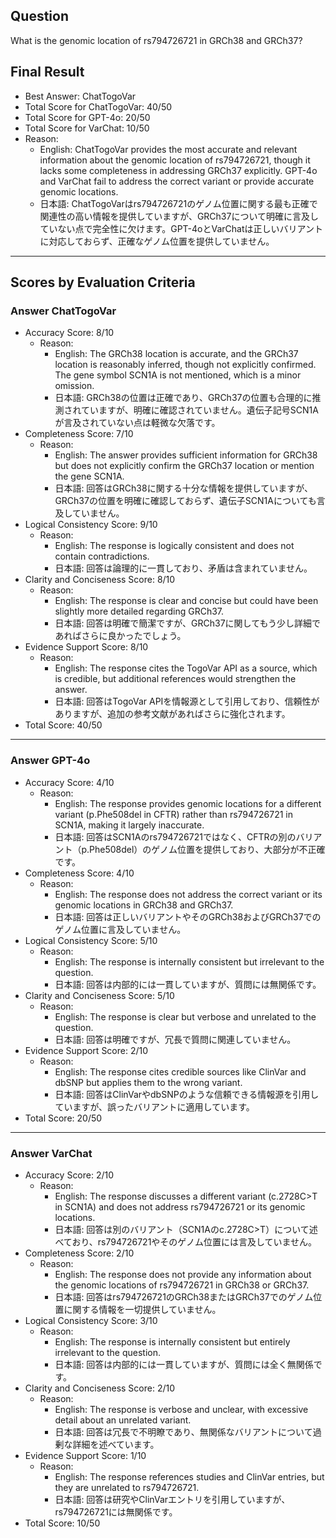 ## Question

What is the genomic location of rs794726721 in GRCh38 and GRCh37?

## Final Result

- Best Answer: ChatTogoVar
- Total Score for ChatTogoVar: 40/50
- Total Score for GPT-4o: 20/50
- Total Score for VarChat: 10/50
- Reason:
  - English: ChatTogoVar provides the most accurate and relevant information about the genomic location of rs794726721, though it lacks some completeness in addressing GRCh37 explicitly. GPT-4o and VarChat fail to address the correct variant or provide accurate genomic locations.
  - 日本語: ChatTogoVarはrs794726721のゲノム位置に関する最も正確で関連性の高い情報を提供していますが、GRCh37について明確に言及していない点で完全性に欠けます。GPT-4oとVarChatは正しいバリアントに対応しておらず、正確なゲノム位置を提供していません。

---

## Scores by Evaluation Criteria

### Answer ChatTogoVar
- Accuracy Score: 8/10
  - Reason: 
    - English: The GRCh38 location is accurate, and the GRCh37 location is reasonably inferred, though not explicitly confirmed. The gene symbol SCN1A is not mentioned, which is a minor omission.
    - 日本語: GRCh38の位置は正確であり、GRCh37の位置も合理的に推測されていますが、明確に確認されていません。遺伝子記号SCN1Aが言及されていない点は軽微な欠落です。
- Completeness Score: 7/10
  - Reason: 
    - English: The answer provides sufficient information for GRCh38 but does not explicitly confirm the GRCh37 location or mention the gene SCN1A.
    - 日本語: 回答はGRCh38に関する十分な情報を提供していますが、GRCh37の位置を明確に確認しておらず、遺伝子SCN1Aについても言及していません。
- Logical Consistency Score: 9/10
  - Reason: 
    - English: The response is logically consistent and does not contain contradictions.
    - 日本語: 回答は論理的に一貫しており、矛盾は含まれていません。
- Clarity and Conciseness Score: 8/10
  - Reason: 
    - English: The response is clear and concise but could have been slightly more detailed regarding GRCh37.
    - 日本語: 回答は明確で簡潔ですが、GRCh37に関してもう少し詳細であればさらに良かったでしょう。
- Evidence Support Score: 8/10
  - Reason: 
    - English: The response cites the TogoVar API as a source, which is credible, but additional references would strengthen the answer.
    - 日本語: 回答はTogoVar APIを情報源として引用しており、信頼性がありますが、追加の参考文献があればさらに強化されます。
- Total Score: 40/50

---

### Answer GPT-4o
- Accuracy Score: 4/10
  - Reason: 
    - English: The response provides genomic locations for a different variant (p.Phe508del in CFTR) rather than rs794726721 in SCN1A, making it largely inaccurate.
    - 日本語: 回答はSCN1Aのrs794726721ではなく、CFTRの別のバリアント（p.Phe508del）のゲノム位置を提供しており、大部分が不正確です。
- Completeness Score: 4/10
  - Reason: 
    - English: The response does not address the correct variant or its genomic locations in GRCh38 and GRCh37.
    - 日本語: 回答は正しいバリアントやそのGRCh38およびGRCh37でのゲノム位置に言及していません。
- Logical Consistency Score: 5/10
  - Reason: 
    - English: The response is internally consistent but irrelevant to the question.
    - 日本語: 回答は内部的には一貫していますが、質問には無関係です。
- Clarity and Conciseness Score: 5/10
  - Reason: 
    - English: The response is clear but verbose and unrelated to the question.
    - 日本語: 回答は明確ですが、冗長で質問に関連していません。
- Evidence Support Score: 2/10
  - Reason: 
    - English: The response cites credible sources like ClinVar and dbSNP but applies them to the wrong variant.
    - 日本語: 回答はClinVarやdbSNPのような信頼できる情報源を引用していますが、誤ったバリアントに適用しています。
- Total Score: 20/50

---

### Answer VarChat
- Accuracy Score: 2/10
  - Reason: 
    - English: The response discusses a different variant (c.2728C>T in SCN1A) and does not address rs794726721 or its genomic locations.
    - 日本語: 回答は別のバリアント（SCN1Aのc.2728C>T）について述べており、rs794726721やそのゲノム位置には言及していません。
- Completeness Score: 2/10
  - Reason: 
    - English: The response does not provide any information about the genomic locations of rs794726721 in GRCh38 or GRCh37.
    - 日本語: 回答はrs794726721のGRCh38またはGRCh37でのゲノム位置に関する情報を一切提供していません。
- Logical Consistency Score: 3/10
  - Reason: 
    - English: The response is internally consistent but entirely irrelevant to the question.
    - 日本語: 回答は内部的には一貫していますが、質問には全く無関係です。
- Clarity and Conciseness Score: 2/10
  - Reason: 
    - English: The response is verbose and unclear, with excessive detail about an unrelated variant.
    - 日本語: 回答は冗長で不明瞭であり、無関係なバリアントについて過剰な詳細を述べています。
- Evidence Support Score: 1/10
  - Reason: 
    - English: The response references studies and ClinVar entries, but they are unrelated to rs794726721.
    - 日本語: 回答は研究やClinVarエントリを引用していますが、rs794726721には無関係です。
- Total Score: 10/50